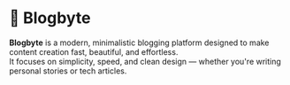 # 📰 Blogbyte

**Blogbyte** is a modern, minimalistic blogging platform designed to make content creation fast, beautiful, and effortless.  
It focuses on simplicity, speed, and clean design — whether you're writing personal stories or tech articles.